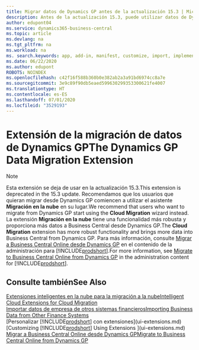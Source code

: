```yaml
---
title: Migrar datos de Dynamics GP antes de la actualización 15.3 | Microsoft Docs
description: Antes de la actualización 15.3, puede utilizar datos de Dynamics GP para migrar clientes, proveedores, productos de inventario, cuentas de contabilidad y transacciones de pagos y cobros pendientes desde Dynamics GP a Business Central.
author: edupont04
ms.service: dynamics365-business-central
ms.topic: article
ms.devlang: na
ms.tgt_pltfrm: na
ms.workload: na
ms. search.keywords: app, add-in, manifest, customize, import, implement
ms.date: 06/22/2020
ms.author: edupont
ROBOTS: NOINDEX
ms.openlocfilehash: c42f16f588b360b0e382ab2a3a91bd6974cc8a7e
ms.sourcegitcommit: 3e9c89f90db5eaed599630299353300621fe4007
ms.translationtype: HT
ms.contentlocale: es-ES
ms.lasthandoff: 07/01/2020
ms.locfileid: "3529193"
---
```

# <a name="the-dynamics-gp-data-migration-extension"></a><span data-ttu-id="9fa6e-103">Extensión de la migración de datos de Dynamics GP</span><span class="sxs-lookup"><span data-stu-id="9fa6e-103">The Dynamics GP Data Migration Extension</span></span>

> [!NOTE]
> <span data-ttu-id="9fa6e-104">Esta extensión se deja de usar en la actualización 15.3.</span><span class="sxs-lookup"><span data-stu-id="9fa6e-104">This extension is deprecated in the 15.3 update.</span></span> <span data-ttu-id="9fa6e-105">Recomendamos que los usuarios que quieran migrar desde Dynamics GP comiencen a utilizar el asistente **Migración en la nube** en su lugar.</span><span class="sxs-lookup"><span data-stu-id="9fa6e-105">We recommend that users who want to migrate from Dynamics GP start using the **Cloud Migration** wizard instead.</span></span> <span data-ttu-id="9fa6e-106">La extensión **Migración en la nube** tiene una funcionalidad más robusta y proporciona más datos a Business Central desde Dynamics GP.</span><span class="sxs-lookup"><span data-stu-id="9fa6e-106">The **Cloud Migration** extension has more robust functionality and brings more data into Business Central from Dynamics GP.</span></span> <span data-ttu-id="9fa6e-107">Para más información, consulte [Migrar a Business Central Online desde Dynamics GP](/dynamics365/business-central/dev-itpro/administration/migrate-dynamics-gp) en el contenido de la administración para [!INCLUDE[prodshort](includes/prodshort.md)].</span><span class="sxs-lookup"><span data-stu-id="9fa6e-107">For more information, see [Migrate to Business Central Online from Dynamics GP](/dynamics365/business-central/dev-itpro/administration/migrate-dynamics-gp) in the administration content for [!INCLUDE[prodshort](includes/prodshort.md)].</span></span>

## <a name="see-also"></a><span data-ttu-id="9fa6e-108">Consulte también</span><span class="sxs-lookup"><span data-stu-id="9fa6e-108">See Also</span></span>

[<span data-ttu-id="9fa6e-109">Extensiones inteligentes en la nube para la migración a la nube</span><span class="sxs-lookup"><span data-stu-id="9fa6e-109">Intelligent Cloud Extensions for Cloud Migration</span></span>](ui-extensions-data-replication.md)  
[<span data-ttu-id="9fa6e-110">Importar datos de empresa de otros sistemas financieros</span><span class="sxs-lookup"><span data-stu-id="9fa6e-110">Importing Business Data from Other Finance Systems</span></span>](across-import-data-configuration-packages.md)  
<span data-ttu-id="9fa6e-111">[Personalizar [!INCLUDE[prodshort](includes/prodshort.md)] con extensiones](ui-extensions.md)</span><span class="sxs-lookup"><span data-stu-id="9fa6e-111">[Customizing [!INCLUDE[prodshort](includes/prodshort.md)] Using Extensions ](ui-extensions.md)</span></span>  
[<span data-ttu-id="9fa6e-112">Migrar a Business Central Online desde Dynamics GP</span><span class="sxs-lookup"><span data-stu-id="9fa6e-112">Migrate to Business Central Online from Dynamics GP</span></span>](/dynamics365/business-central/dev-itpro/administration/migrate-dynamics-gp)  
